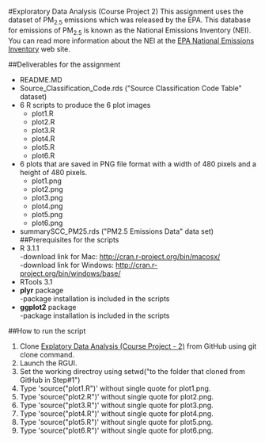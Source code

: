 #Exploratory Data Analysis (Course Project 2)
This assignment uses the dataset of PM<sub>2.5</sub> emissions which was released by the EPA. This database for emissions of PM<sub>2.5</sub> is known as the National Emissions Inventory (NEI). You can read more information about the NEI at the <a href="http://www.epa.gov/ttn/chief/eiinformation.html" target="_blank"> EPA National Emissions Inventory</a> web site. 

##Deliverables for the assignment
* README.MD
* Source_Classification_Code.rds ("Source Classification Code Table" dataset)
* 6 R scripts to produce the 6 plot images
  - plot1.R <br/>
  - plot2.R <br/>
  - plot3.R <br/>
  - plot4.R <br/>
  - plot5.R <br/>
  - plot6.R <br/>
* 6 plots that are saved in PNG file format with a width of 480 pixels and a height of 480 pixels.
  - plot1.png <br/>
  - plot2.png <br/>
  - plot3.png <br/>
  - plot4.png <br/> 
  - plot5.png <br/> 
  - plot6.png <br/> 
* summarySCC_PM25.rds ("PM2.5 Emissions Data" data set)
##Prerequisites for the scripts
* R 3.1.1 <br/>
 -download link for Mac: http://cran.r-project.org/bin/macosx/ <br/> 
 -download link for Windows: http://cran.r-project.org/bin/windows/base/ <br/> 
* RTools 3.1
* <b>plyr</b> package <br/>
 -package installation is included in the scripts
* <b>ggplot2</b> package <br/>
 -package installation is included in the scripts

##How to run the script
1. Clone <a href="https://github.com/zawhtetwai/datasciencecoursera/tree/master/ExploratoryDataAnalysis_CourseProject-2" target="_blank">Explatory Data Analysis (Course Project - 2)</a>  from GitHub using git clone command.
2. Launch the RGUI.
3. Set the working directroy using setwd("to the folder that cloned from GitHub in Step#1")
4. Type 'source("plot1.R")' without single quote for plot1.png.
5. Type 'source("plot2.R")' without single quote for plot2.png.
6. Type 'source("plot3.R")' without single quote for plot3.png.
7. Type 'source("plot4.R")' without single quote for plot4.png.
8. Type 'source("plot5.R")' without single quote for plot5.png.
9. Type 'source("plot6.R")' without single quote for plot6.png.